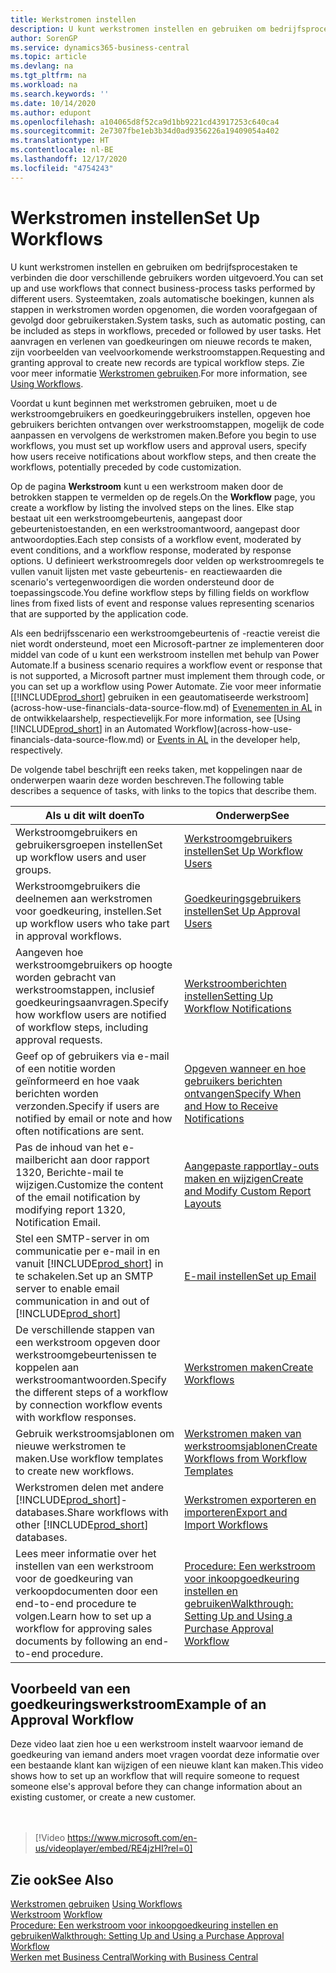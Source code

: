 ```yaml
---
title: Werkstromen instellen
description: U kunt werkstromen instellen en gebruiken om bedrijfsprocestaken te verbinden die door verschillende gebruikers worden uitgevoerd. Lees meer over de verschillende stappen die u moet nemen.
author: SorenGP
ms.service: dynamics365-business-central
ms.topic: article
ms.devlang: na
ms.tgt_pltfrm: na
ms.workload: na
ms.search.keywords: ''
ms.date: 10/14/2020
ms.author: edupont
ms.openlocfilehash: a104065d8f52ca9d1bb9221cd43917253c640ca4
ms.sourcegitcommit: 2e7307fbe1eb3b34d0ad9356226a19409054a402
ms.translationtype: HT
ms.contentlocale: nl-BE
ms.lasthandoff: 12/17/2020
ms.locfileid: "4754243"
---
```

# <a name="set-up-workflows"></a><span data-ttu-id="3a0dc-104">Werkstromen instellen</span><span class="sxs-lookup"><span data-stu-id="3a0dc-104">Set Up Workflows</span></span>

<span data-ttu-id="3a0dc-105">U kunt werkstromen instellen en gebruiken om bedrijfsprocestaken te verbinden die door verschillende gebruikers worden uitgevoerd.</span><span class="sxs-lookup"><span data-stu-id="3a0dc-105">You can set up and use workflows that connect business-process tasks performed by different users.</span></span> <span data-ttu-id="3a0dc-106">Systeemtaken, zoals automatische boekingen, kunnen als stappen in werkstromen worden opgenomen, die worden voorafgegaan of gevolgd door gebruikerstaken.</span><span class="sxs-lookup"><span data-stu-id="3a0dc-106">System tasks, such as automatic posting, can be included as steps in workflows, preceded or followed by user tasks.</span></span> <span data-ttu-id="3a0dc-107">Het aanvragen en verlenen van goedkeuringen om nieuwe records te maken, zijn voorbeelden van veelvoorkomende werkstroomstappen.</span><span class="sxs-lookup"><span data-stu-id="3a0dc-107">Requesting and granting approval to create new records are typical workflow steps.</span></span> <span data-ttu-id="3a0dc-108">Zie voor meer informatie [Werkstromen gebruiken](across-use-workflows.md).</span><span class="sxs-lookup"><span data-stu-id="3a0dc-108">For more information, see [Using Workflows](across-use-workflows.md).</span></span>  

 <span data-ttu-id="3a0dc-109">Voordat u kunt beginnen met werkstromen gebruiken, moet u de werkstroomgebruikers en goedkeuringgebruikers instellen, opgeven hoe gebruikers berichten ontvangen over werkstroomstappen, mogelijk de code aanpassen en vervolgens de werkstromen maken.</span><span class="sxs-lookup"><span data-stu-id="3a0dc-109">Before you begin to use workflows, you must set up workflow users and approval users, specify how users receive notifications about workflow steps, and then create the workflows, potentially preceded by code customization.</span></span>  

 <span data-ttu-id="3a0dc-110">Op de pagina **Werkstroom** kunt u een werkstroom maken door de betrokken stappen te vermelden op de regels.</span><span class="sxs-lookup"><span data-stu-id="3a0dc-110">On the **Workflow** page, you create a workflow by listing the involved steps on the lines.</span></span> <span data-ttu-id="3a0dc-111">Elke stap bestaat uit een werkstroomgebeurtenis, aangepast door gebeurtenistoestanden, en een werkstroomantwoord, aangepast door antwoordopties.</span><span class="sxs-lookup"><span data-stu-id="3a0dc-111">Each step consists of a workflow event, moderated by event conditions, and a workflow response, moderated by response options.</span></span> <span data-ttu-id="3a0dc-112">U definieert werkstroomregels door velden op werkstroomregels te vullen vanuit lijsten met vaste gebeurtenis- en reactiewaarden die scenario's vertegenwoordigen die worden ondersteund door de toepassingscode.</span><span class="sxs-lookup"><span data-stu-id="3a0dc-112">You define workflow steps by filling fields on workflow lines from fixed lists of event and response values representing scenarios that are supported by the application code.</span></span>  

 <span data-ttu-id="3a0dc-113">Als een bedrijfsscenario een werkstroomgebeurtenis of -reactie vereist die niet wordt ondersteund, moet een Microsoft-partner ze implementeren door middel van code of u kunt een werkstroom instellen met behulp van Power Automate.</span><span class="sxs-lookup"><span data-stu-id="3a0dc-113">If a business scenario requires a workflow event or response that is not supported, a Microsoft partner must implement them through code, or you can set up a workflow using Power Automate.</span></span> <span data-ttu-id="3a0dc-114">Zie voor meer informatie [[!INCLUDE[prod_short](includes/prod_short.md)] gebruiken in een geautomatiseerde werkstroom](across-how-use-financials-data-source-flow.md) of [Evenementen in AL](/dynamics365/business-central/dev-itpro/developer/devenv-events-in-al) in de ontwikkelaarshelp, respectievelijk.</span><span class="sxs-lookup"><span data-stu-id="3a0dc-114">For more information, see [Using [!INCLUDE[prod_short](includes/prod_short.md)] in an Automated Workflow](across-how-use-financials-data-source-flow.md) or [Events in AL](/dynamics365/business-central/dev-itpro/developer/devenv-events-in-al) in the developer help, respectively.</span></span>

 <span data-ttu-id="3a0dc-115">De volgende tabel beschrijft een reeks taken, met koppelingen naar de onderwerpen waarin deze worden beschreven.</span><span class="sxs-lookup"><span data-stu-id="3a0dc-115">The following table describes a sequence of tasks, with links to the topics that describe them.</span></span>  

|<span data-ttu-id="3a0dc-116">**Als u dit wilt doen**</span><span class="sxs-lookup"><span data-stu-id="3a0dc-116">**To**</span></span>|<span data-ttu-id="3a0dc-117">**Onderwerp**</span><span class="sxs-lookup"><span data-stu-id="3a0dc-117">**See**</span></span>|  
|------------|-------------|  
|<span data-ttu-id="3a0dc-118">Werkstroomgebruikers en gebruikersgroepen instellen</span><span class="sxs-lookup"><span data-stu-id="3a0dc-118">Set up workflow users and user groups.</span></span>|[<span data-ttu-id="3a0dc-119">Werkstroomgebruikers instellen</span><span class="sxs-lookup"><span data-stu-id="3a0dc-119">Set Up Workflow Users</span></span>](across-how-to-set-up-workflow-users.md)|  
|<span data-ttu-id="3a0dc-120">Werkstroomgebruikers die deelnemen aan werkstromen voor goedkeuring, instellen.</span><span class="sxs-lookup"><span data-stu-id="3a0dc-120">Set up workflow users who take part in approval workflows.</span></span>|[<span data-ttu-id="3a0dc-121">Goedkeuringsgebruikers instellen</span><span class="sxs-lookup"><span data-stu-id="3a0dc-121">Set Up Approval Users</span></span>](across-how-to-set-up-approval-users.md)|  
|<span data-ttu-id="3a0dc-122">Aangeven hoe werkstroomgebruikers op hoogte worden gebracht van werkstroomstappen, inclusief goedkeuringsaanvragen.</span><span class="sxs-lookup"><span data-stu-id="3a0dc-122">Specify how workflow users are notified of workflow steps, including approval requests.</span></span>|[<span data-ttu-id="3a0dc-123">Werkstroomberichten instellen</span><span class="sxs-lookup"><span data-stu-id="3a0dc-123">Setting Up Workflow Notifications</span></span>](across-setting-up-workflow-notifications.md)|  
|<span data-ttu-id="3a0dc-124">Geef op of gebruikers via e-mail of een notitie worden geïnformeerd en hoe vaak berichten worden verzonden.</span><span class="sxs-lookup"><span data-stu-id="3a0dc-124">Specify if users are notified by email or note and how often notifications are sent.</span></span>|[<span data-ttu-id="3a0dc-125">Opgeven wanneer en hoe gebruikers berichten ontvangen</span><span class="sxs-lookup"><span data-stu-id="3a0dc-125">Specify When and How to Receive Notifications</span></span>](across-how-to-specify-when-and-how-to-receive-notifications.md)|  
|<span data-ttu-id="3a0dc-126">Pas de inhoud van het e-mailbericht aan door rapport 1320, Berichte-mail te wijzigen.</span><span class="sxs-lookup"><span data-stu-id="3a0dc-126">Customize the content of the email notification by modifying report 1320, Notification Email.</span></span>|[<span data-ttu-id="3a0dc-127">Aangepaste rapportlay-outs maken en wijzigen</span><span class="sxs-lookup"><span data-stu-id="3a0dc-127">Create and Modify Custom Report Layouts</span></span>](ui-how-create-custom-report-layout.md)|  
|<span data-ttu-id="3a0dc-128">Stel een SMTP-server in om communicatie per e-mail in en vanuit [!INCLUDE[prod_short](includes/prod_short.md)] in te schakelen.</span><span class="sxs-lookup"><span data-stu-id="3a0dc-128">Set up an SMTP server to enable email communication in and out of [!INCLUDE[prod_short](includes/prod_short.md)]</span></span>|[<span data-ttu-id="3a0dc-129">E-mail instellen</span><span class="sxs-lookup"><span data-stu-id="3a0dc-129">Set up Email</span></span>](admin-how-setup-email.md)|
|<span data-ttu-id="3a0dc-130">De verschillende stappen van een werkstroom opgeven door werkstroomgebeurtenissen te koppelen aan werkstroomantwoorden.</span><span class="sxs-lookup"><span data-stu-id="3a0dc-130">Specify the different steps of a workflow by connection workflow events with workflow responses.</span></span>|[<span data-ttu-id="3a0dc-131">Werkstromen maken</span><span class="sxs-lookup"><span data-stu-id="3a0dc-131">Create Workflows</span></span>](across-how-to-create-workflows.md)|  
|<span data-ttu-id="3a0dc-132">Gebruik werkstroomsjablonen om nieuwe werkstromen te maken.</span><span class="sxs-lookup"><span data-stu-id="3a0dc-132">Use workflow templates to create new workflows.</span></span>|[<span data-ttu-id="3a0dc-133">Werkstromen maken van werkstroomsjablonen</span><span class="sxs-lookup"><span data-stu-id="3a0dc-133">Create Workflows from Workflow Templates</span></span>](across-how-to-create-workflows-from-workflow-templates.md)|  
|<span data-ttu-id="3a0dc-134">Werkstromen delen met andere [!INCLUDE[prod_short](includes/prod_short.md)]-databases.</span><span class="sxs-lookup"><span data-stu-id="3a0dc-134">Share workflows with other [!INCLUDE[prod_short](includes/prod_short.md)] databases.</span></span>|[<span data-ttu-id="3a0dc-135">Werkstromen exporteren en importeren</span><span class="sxs-lookup"><span data-stu-id="3a0dc-135">Export and Import Workflows</span></span>](across-how-to-export-and-import-workflows.md)|  
|<span data-ttu-id="3a0dc-136">Lees meer informatie over het instellen van een werkstroom voor de goedkeuring van verkoopdocumenten door een end-to-end procedure te volgen.</span><span class="sxs-lookup"><span data-stu-id="3a0dc-136">Learn how to set up a workflow for approving sales documents by following an end-to-end procedure.</span></span>|[<span data-ttu-id="3a0dc-137">Procedure: Een werkstroom voor inkoopgoedkeuring instellen en gebruiken</span><span class="sxs-lookup"><span data-stu-id="3a0dc-137">Walkthrough: Setting Up and Using a Purchase Approval Workflow</span></span>](walkthrough-setting-up-and-using-a-purchase-approval-workflow.md)|  

## <a name="example-of-an-approval-workflow"></a><span data-ttu-id="3a0dc-138">Voorbeeld van een goedkeuringswerkstroom</span><span class="sxs-lookup"><span data-stu-id="3a0dc-138">Example of an Approval Workflow</span></span>
<span data-ttu-id="3a0dc-139">Deze video laat zien hoe u een werkstroom instelt waarvoor iemand de goedkeuring van iemand anders moet vragen voordat deze informatie over een bestaande klant kan wijzigen of een nieuwe klant kan maken.</span><span class="sxs-lookup"><span data-stu-id="3a0dc-139">This video shows how to set up an workflow that will require someone to request someone else's approval before they can change information about an existing customer, or create a new customer.</span></span>  
<br><br>  

> [!Video https://www.microsoft.com/en-us/videoplayer/embed/RE4jzHI?rel=0]

## <a name="see-also"></a><span data-ttu-id="3a0dc-140">Zie ook</span><span class="sxs-lookup"><span data-stu-id="3a0dc-140">See Also</span></span>  
 <span data-ttu-id="3a0dc-141">[Werkstromen gebruiken](across-use-workflows.md) </span><span class="sxs-lookup"><span data-stu-id="3a0dc-141">[Using Workflows](across-use-workflows.md) </span></span>  
 <span data-ttu-id="3a0dc-142">[Werkstroom](across-workflow.md) </span><span class="sxs-lookup"><span data-stu-id="3a0dc-142">[Workflow](across-workflow.md) </span></span>  
 [<span data-ttu-id="3a0dc-143">Procedure: Een werkstroom voor inkoopgoedkeuring instellen en gebruiken</span><span class="sxs-lookup"><span data-stu-id="3a0dc-143">Walkthrough: Setting Up and Using a Purchase Approval Workflow</span></span>](walkthrough-setting-up-and-using-a-purchase-approval-workflow.md)  
 [<span data-ttu-id="3a0dc-144">Werken met Business Central</span><span class="sxs-lookup"><span data-stu-id="3a0dc-144">Working with Business Central</span></span>](ui-work-product.md)
